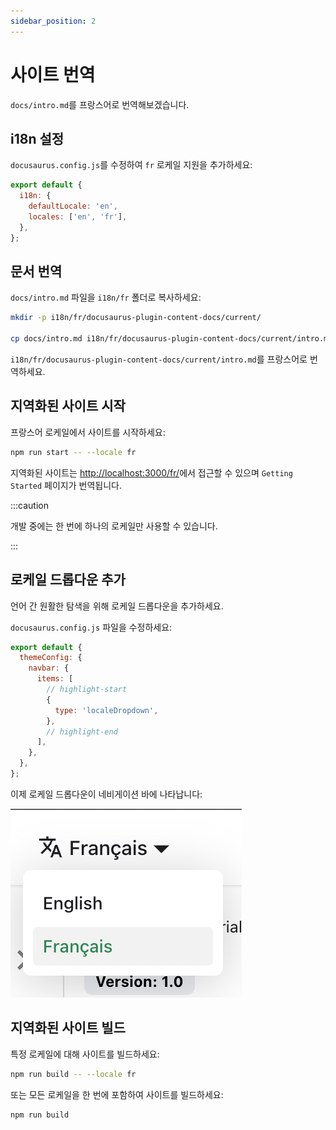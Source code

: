 ```yaml
---
sidebar_position: 2
---
```


# 사이트 번역

`docs/intro.md`를 프랑스어로 번역해보겠습니다.

## i18n 설정

`docusaurus.config.js`를 수정하여 `fr` 로케일 지원을 추가하세요:

```js title="docusaurus.config.js"
export default {
  i18n: {
    defaultLocale: 'en',
    locales: ['en', 'fr'],
  },
};
```

## 문서 번역

`docs/intro.md` 파일을 `i18n/fr` 폴더로 복사하세요:

```bash
mkdir -p i18n/fr/docusaurus-plugin-content-docs/current/

cp docs/intro.md i18n/fr/docusaurus-plugin-content-docs/current/intro.md
```

`i18n/fr/docusaurus-plugin-content-docs/current/intro.md`를 프랑스어로 번역하세요.

## 지역화된 사이트 시작

프랑스어 로케일에서 사이트를 시작하세요:

```bash
npm run start -- --locale fr
```

지역화된 사이트는 [http://localhost:3000/fr/](http://localhost:3000/fr/)에서 접근할 수 있으며 `Getting Started` 페이지가 번역됩니다.

:::caution

개발 중에는 한 번에 하나의 로케일만 사용할 수 있습니다.

:::

## 로케일 드롭다운 추가

언어 간 원활한 탐색을 위해 로케일 드롭다운을 추가하세요.

`docusaurus.config.js` 파일을 수정하세요:

```js title="docusaurus.config.js"
export default {
  themeConfig: {
    navbar: {
      items: [
        // highlight-start
        {
          type: 'localeDropdown',
        },
        // highlight-end
      ],
    },
  },
};
```

이제 로케일 드롭다운이 네비게이션 바에 나타납니다:

![로케일 드롭다운](./img/localeDropdown.png)

## 지역화된 사이트 빌드

특정 로케일에 대해 사이트를 빌드하세요:

```bash
npm run build -- --locale fr
```

또는 모든 로케일을 한 번에 포함하여 사이트를 빌드하세요:

```bash
npm run build
```
